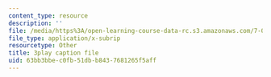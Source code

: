 ```yaml
---
content_type: resource
description: ''
file: /media/https%3A/open-learning-course-data-rc.s3.amazonaws.com/7-014-introductory-biology-spring-2005/63bb3bbec0fb51dbb8437681265f5aff_rKquepVheyM.vtt
file_type: application/x-subrip
resourcetype: Other
title: 3play caption file
uid: 63bb3bbe-c0fb-51db-b843-7681265f5aff
---
```

